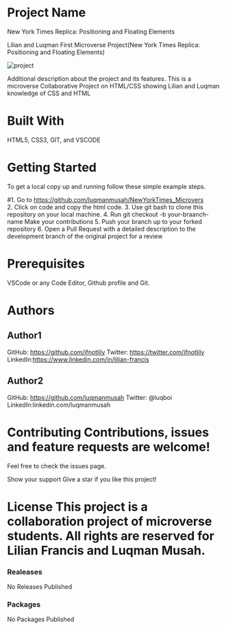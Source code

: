 # Project Name
New York Times Replica: Positioning and Floating Elements


Lilian and Luqman First Microverse Project(New York Times Replica: Positioning and Floating Elements)

![project](https://user-images.githubusercontent.com/22328716/104506014-af786080-55dc-11eb-8136-541974899274.png)

Additional description about the project and its features.
This is a microverse Collaborative Project on HTML/CSS showing Lilian and Luqman knowledge of CSS and HTML


# Built With
HTML5, CSS3, GIT, and VSCODE

# Getting Started

To get a local copy up and running follow these simple example steps.

#1. Go to https://github.com/luqmanmusah/NewYorkTimes_Microvers  
2. Click on code and copy the html code. 
3. Use git bash to clone this repository on your local machine. 
4. Run git checkout -b your-braanch-name Make your contributions 
5. Push your branch up to your forked repository 
6. Open a Pull Request with a detailed description to the development branch of the original project for a review

# Prerequisites 
VSCode or any Code Editor, Github profile and Git.

# Authors

## Author1

GitHub: https://github.com/ifnotlily
Twitter: https://twitter.com/ifnotlily
LinkedIn:https://www.linkedin.com/in/lilian-francis

## Author2

GitHub: https://github.com/luqmanmusah
Twitter: @luqboi
LinkedIn:linkedin.com/luqmanmusah

#  Contributing Contributions, issues and feature requests are welcome!

Feel free to check the issues page.

Show your support Give a star if you like this project!

# License This project is a collaboration project of microverse students. All rights are reserved for Lilian Francis and Luqman Musah.

### Realeases
No Releases Published

### Packages
No Packages Published






